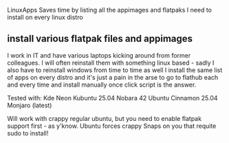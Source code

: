  LinuxApps
Saves time by listing all the appimages and flatpaks I need to install on every linux distro


##  install various flatpak files and appimages
 I work in IT and have various laptops kicking around from former colleagues.
 I will often reinstall them with something linux based - sadly I also have to reinstall windows
 from time to time as well
 I install the same list of apps on every distro and it's just a pain in the arse
 to go to flathub each and every time and install manually
 once click script is the answer.


 Tested with:
 Kde Neon 
 Kubuntu 25.04
 Nobara 42
 Ubuntu Cinnamon 25.04
 Monjaro (latest)

 Will work with crappy regular ubuntu, but you need to enable flatpak support first - as y'know. Ubuntu forces crappy Snaps on you that requite sudo to install!
